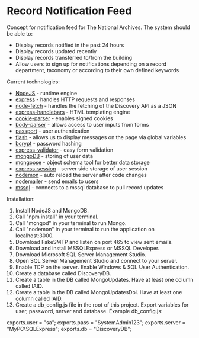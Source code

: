 # Record Notification Feed  
Concept for notification feed for The National Archives. The system should be able to:

* Display records notified in the past 24 hours
* Display records updated recently
* Display records transferred to/from the building
* Allow users to sign up for notifications depending on a record department, taxonomy or according to their own defined keywords
  
Current technologies:  
  
* [NodeJS](http://nodejs.org/) - runtime engine  
* [express](https://www.npmjs.com/package/express) - handles HTTP requests and responses  
* [node-fetch](https://www.npmjs.com/package/node-fetch) - handles the fetching of the Discovery API as a JSON  
* [express-handlebars](https://www.npmjs.com/package/express-handlebars) - HTML templating engine  
* [cookie-parser](https://www.npmjs.com/package/cookie-parser) - enables signed cookies  
* [body-parser](https://www.npmjs.com/package/body-parser) - allows access to user inputs from forms  
* [passport](https://www.npmjs.com/package/passport) - user authentication  
* [flash](https://www.npmjs.com/package/flash) - allows us to display messages on the page via global variables  
* [bcrypt](https://www.npmjs.com/package/bcrypt) - password hashing  
* [express-validator](https://www.npmjs.com/package/express-validator) - easy form validation  
* [mongoDB](https://www.npmjs.com/package/mongodb) - storing of user data  
* [mongoose](https://www.npmjs.com/package/mongoose) - object schema tool for better data storage  
* [express-session](https://www.npmjs.com/package/express-session) - server side storage of user session  
* [nodemon](https://www.npmjs.com/package/nodemon) - auto reload the server after code changes  
* [nodemailer](https://www.npmjs.com/package/nodemailer) - send emails to users  
* [mssql](https://www.npmjs.com/package/mssql) - connects to a mssql database to pull record updates
    
Installation:  

1. Install NodeJS and MongoDB.
2. Call "npm install" in your terminal.
3. Call "mongod" in your terminal to run Mongo.
3. Call "nodemon" in your terminal to run the application on localhost:3000.  
4. Download FakeSMTP and listen on port 465 to view sent emails.
5. Download and install MSSQLExpress or MSSQL Developer.
6. Download Microsoft SQL Server Management Studio.
7. Open SQL Server Management Studio and connect to your server.
8. Enable TCP on the server. Enable Windows & SQL User Authentication.
9. Create a database called DiscoveryDB.
10. Create a table in the DB called MongoUpdates. Have at least one column called IAID.
11. Create a table in the DB called MongoUpdatesDol. Have at least one column called IAID.
12. Create a db_config.js file in the root of this project. Export variables for user, password, server and database.
Example db_config.js:

exports.user = "sa";
exports.pass = "SystemAdmin123";
exports.server = "MyPC\\SQLExpress";
exports.db = "DiscoveryDB";